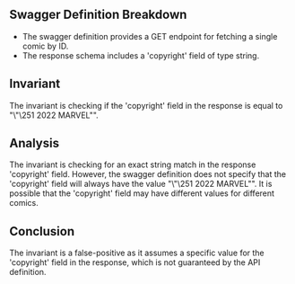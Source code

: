 ## Swagger Definition Breakdown
- The swagger definition provides a GET endpoint for fetching a single comic by ID.
- The response schema includes a 'copyright' field of type string.

## Invariant
The invariant is checking if the 'copyright' field in the response is equal to "\\"\251 2022 MARVEL"".

## Analysis
The invariant is checking for an exact string match in the response 'copyright' field. However, the swagger definition does not specify that the 'copyright' field will always have the value "\\"\251 2022 MARVEL"". It is possible that the 'copyright' field may have different values for different comics.

## Conclusion
The invariant is a false-positive as it assumes a specific value for the 'copyright' field in the response, which is not guaranteed by the API definition.
